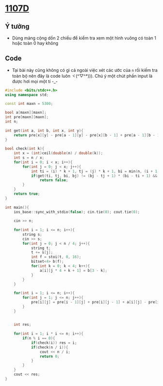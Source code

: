 # [1107D](https://codeforces.com/contest/1107/problem/D)

## Ý tưởng
- Dùng mảng cộng dồn 2 chiều để kiểm tra xem một hình vuông có toàn 1 hoặc toàn 0 hay không

## Code
- Tại bài này cũng không có gì cả ngoài việc xét các ước của `n` rồi kiếm tra toàn bộ nên đây là code luôn ヾ(^▽^*))). Chú ý một chút phần input là được hơi mọi một tí -_-
```c++
#include <bits/stdc++.h>
using namespace std;
 
const int maxn = 5300;

bool a[maxn][maxn];
int pre[maxn][maxn];
int n;
 
int get(int a, int b, int x, int y){
    return pre[x][y] - pre[a - 1][y] - pre[x][b - 1] + pre[a - 1][b - 1];
}
 
bool check(int k){
    int x = (int)ceil(double(n) / double(k));
    int s = n / x;
    for(int i = 0; i < x; i++){
        for(int j = 0; j < x; j++){
            int ti = (i) * k + 1, tj = (j) * k + 1, bi = min(n, (i + 1) * k), bj = min(n, (j + 1) * k);
            if(get(ti, tj, bi, bj) != (bj - tj + 1) * (bi - ti + 1) && get(ti, tj, bi, bj))
                return false;
        }
    }
    return true;
}
 
int main(){
    ios_base::sync_with_stdio(false); cin.tie(0); cout.tie(0);
 
    cin >> n;
 
    for(int i = 1; i <= n; i++){
        string s;
        cin >> s;
        for(int j = 0; j < n / 4; j++){
            string t;
            t += s[j];
            int f = stoi(t, 0, 16);
            bitset<4> b(f);
            for(int k = 0; k < 4; k++){
                a[i][j * 4 + k + 1] = b[3 - k];
            }
        }
    }
    
    for(int i = 1; i <= n; i++){
        for(int j = 1; j <= n; j++){
            pre[i][j] = pre[i - 1][j] + pre[i][j - 1] + a[i][j] - pre[i - 1][j - 1];
        }
    }
 
 
    int res;
 
    for(int i = 1; i * i <= n; i++){
        if(n % i == 0){
            if(check(i)) res = i;
            if(check(n / i)){
                cout << n / i;
                return 0;
            }
        }
    }
    cout << res;
}
```
